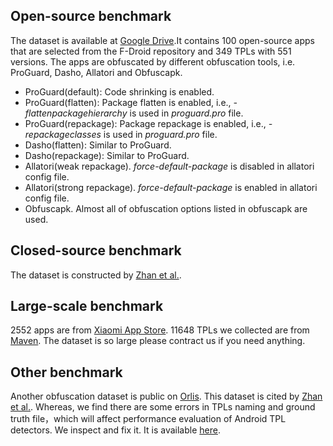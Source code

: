 ## Open-source benchmark
  The dataset is available at [Google Drive](https://drive.google.com/drive/folders/1vJD7sYrtO7Dqm101SuLgfXEYbC1pWwcn?usp=sharing).It contains 100 open-source apps that are selected from the F-Droid repository and 349 TPLs with 551 versions. The apps are obfuscated by different obfuscation tools, i.e. ProGuard, Dasho, Allatori and Obfuscapk.

- ProGuard(default): Code shrinking is enabled.
- ProGuard(flatten): Package flatten is enabled, i.e., *-flattenpackagehierarchy* is used in *proguard.pro* file. 
- ProGuard(repackage): Package repackage is enabled, i.e., *-repackageclasses* is used in *proguard.pro* file.
- Dasho(flatten): Similar to ProGuard.
- Dasho(repackage): Similar to ProGuard.
- Allatori(weak repackage). *force-default-package* is disabled in allatori config file.
- Allatori(strong repackage). *force-default-package* is enabled in allatori config file.
- Obfuscapk. Almost all of obfuscation options listed in obfuscapk are used. 

## Closed-source benchmark
The dataset is constructed by [Zhan et al.](https://sites.google.com/view/libdetect/home/dataset).

## Large-scale benchmark
  2552 apps are from [Xiaomi App Store](https://m.app.mi.com/). 11648 TPLs we collected are from [Maven](https://mvnrepository.com/). The dataset is so large please contract us if you need anything. 

## Other benchmark
Another obfuscation dataset is public on [Orlis](https://github.com/presto-osu/orlis-orcis/tree/master/orlis). This dataset is cited by [Zhan et al.](https://sites.google.com/view/libdetect/home/dataset). Whereas, we find there are some errors in TPLs naming and ground truth file，which will affect performance evaluation of Android TPL detectors. We inspect and fix it. It is available [here](https://drive.google.com/drive/folders/1vJD7sYrtO7Dqm101SuLgfXEYbC1pWwcn?usp=sharing).  